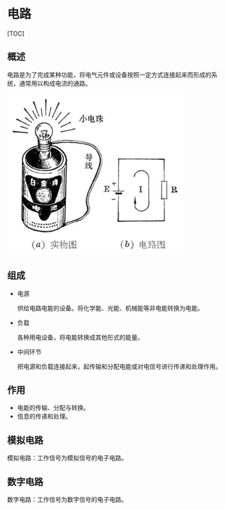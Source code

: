 # 电路

[TOC]

## 概述

电路是为了完成某种功能，将电气元件或设备按照一定方式连接起来而形成的系统，通常用以构成电流的通路。

 ![](Images/电路图.png)

## 组成

* 电源

  供给电路电能的设备。将化学能、光能、机械能等非电能转换为电能。

* 负载

  各种用电设备，将电能转换成其他形式的能量。

* 中间环节

  把电源和负载连接起来，起传输和分配电能或对电信号进行传递和处理作用。

## 作用

* 电能的传输、分配与转换。
* 信息的传递和处理。

## 模拟电路

模拟电路：工作信号为模拟信号的电子电路。

## 数字电路

数字电路：工作信号为数字信号的电子电路。